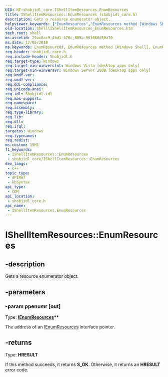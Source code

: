 ```yaml
---
UID: NF:shobjidl_core.IShellItemResources.EnumResources
title: IShellItemResources::EnumResources (shobjidl_core.h)
description: Gets a resource enumerator object.
helpviewer_keywords: ["EnumResources","EnumResources method [Windows Shell]","EnumResources method [Windows Shell]","IShellItemResources interface","IShellItemResources interface [Windows Shell]","EnumResources method","IShellItemResources.EnumResources","IShellItemResources::EnumResources","_shell_IShellItemResources_EnumResources","shell.IShellItemResources_EnumResources","shobjidl_core/IShellItemResources::EnumResources"]
old-location: shell\IShellItemResources_EnumResources.htm
tech.root: shell
ms.assetid: 29ac8ac9-4bd1-470c-885a-56f860d50a70
ms.date: 12/05/2018
ms.keywords: EnumResources, EnumResources method [Windows Shell], EnumResources method [Windows Shell],IShellItemResources interface, IShellItemResources interface [Windows Shell],EnumResources method, IShellItemResources.EnumResources, IShellItemResources::EnumResources, _shell_IShellItemResources_EnumResources, shell.IShellItemResources_EnumResources, shobjidl_core/IShellItemResources::EnumResources
req.header: shobjidl_core.h
req.include-header: Shobjidl.h
req.target-type: Windows
req.target-min-winverclnt: Windows Vista [desktop apps only]
req.target-min-winversvr: Windows Server 2008 [desktop apps only]
req.kmdf-ver: 
req.umdf-ver: 
req.ddi-compliance: 
req.unicode-ansi: 
req.idl: Shobjidl.idl
req.max-support: 
req.namespace: 
req.assembly: 
req.type-library: 
req.lib: 
req.dll: 
req.irql: 
targetos: Windows
req.typenames: 
req.redist: 
ms.custom: 19H1
f1_keywords:
 - IShellItemResources::EnumResources
 - shobjidl_core/IShellItemResources::EnumResources
dev_langs:
 - c++
topic_type:
 - APIRef
 - kbSyntax
api_type:
 - COM
api_location:
 - shobjidl_core.h
api_name:
 - IShellItemResources.EnumResources
---
```


# IShellItemResources::EnumResources


## -description

Gets a resource enumerator object.

## -parameters

### -param ppenumr [out]

Type: <b><a href="https://docs.microsoft.com/windows/desktop/api/shobjidl_core/nn-shobjidl_core-ienumresources">IEnumResources</a>**</b>

The address of an <a href="https://docs.microsoft.com/windows/desktop/api/shobjidl_core/nn-shobjidl_core-ienumresources">IEnumResources</a> interface pointer.

## -returns

Type: <b>HRESULT</b>

If this method succeeds, it returns <b xmlns:loc="http://microsoft.com/wdcml/l10n">S_OK</b>. Otherwise, it returns an <b xmlns:loc="http://microsoft.com/wdcml/l10n">HRESULT</b> error code.


